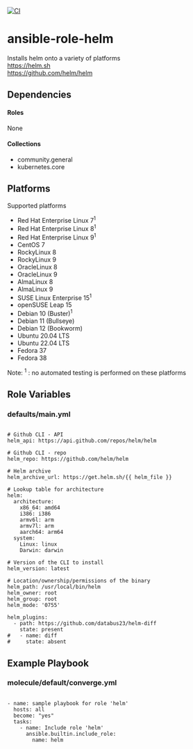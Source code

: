 [![CI](https://github.com/de-it-krachten/ansible-role-helm/workflows/CI/badge.svg?event=push)](https://github.com/de-it-krachten/ansible-role-helm/actions?query=workflow%3ACI)


# ansible-role-helm

Installs helm onto a variety of platforms<br>
https://helm.sh<br>
https://github.com/helm/helm<br>



## Dependencies

#### Roles
None

#### Collections
- community.general
- kubernetes.core

## Platforms

Supported platforms

- Red Hat Enterprise Linux 7<sup>1</sup>
- Red Hat Enterprise Linux 8<sup>1</sup>
- Red Hat Enterprise Linux 9<sup>1</sup>
- CentOS 7
- RockyLinux 8
- RockyLinux 9
- OracleLinux 8
- OracleLinux 9
- AlmaLinux 8
- AlmaLinux 9
- SUSE Linux Enterprise 15<sup>1</sup>
- openSUSE Leap 15
- Debian 10 (Buster)<sup>1</sup>
- Debian 11 (Bullseye)
- Debian 12 (Bookworm)
- Ubuntu 20.04 LTS
- Ubuntu 22.04 LTS
- Fedora 37
- Fedora 38

Note:
<sup>1</sup> : no automated testing is performed on these platforms

## Role Variables
### defaults/main.yml
<pre><code>
# Github CLI - API
helm_api: https://api.github.com/repos/helm/helm

# Github CLI - repo
helm_repo: https://github.com/helm/helm

# Helm archive
helm_archive_url: https://get.helm.sh/{{ helm_file }}

# Lookup table for architecture
helm:
  architecture:
    x86_64: amd64
    i386: i386
    armv6l: arm
    armv7l: arm
    aarch64: arm64
  system:
    Linux: linux
    Darwin: darwin

# Version of the CLI to install
helm_version: latest

# Location/ownership/permissions of the binary
helm_path: /usr/local/bin/helm
helm_owner: root
helm_group: root
helm_mode: '0755'

helm_plugins:
  - path: https://github.com/databus23/helm-diff
    state: present
#   - name: diff
#     state: absent
</pre></code>




## Example Playbook
### molecule/default/converge.yml
<pre><code>
- name: sample playbook for role 'helm'
  hosts: all
  become: "yes"
  tasks:
    - name: Include role 'helm'
      ansible.builtin.include_role:
        name: helm
</pre></code>
